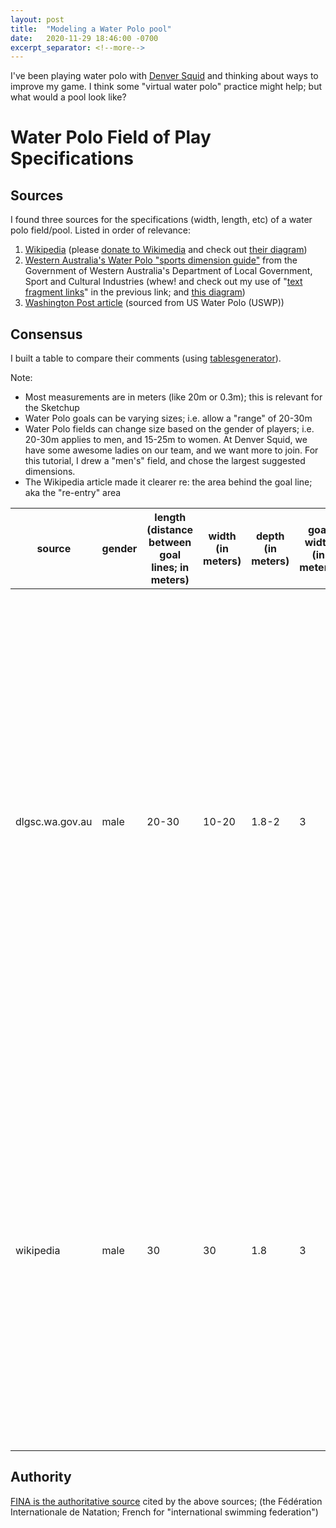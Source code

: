 ```yaml
---
layout: post
title:  "Modeling a Water Polo pool"
date:   2020-11-29 18:46:00 -0700
excerpt_separator: <!--more-->
---
```


I've been playing water polo with [Denver Squid](https://www.denversquid.com/) and thinking about ways to improve my game. I think some "virtual water polo" practice might help; but what would a pool look like?

<!--more-->

# Water Polo Field of Play Specifications
## Sources
I found three sources for the specifications (width, length, etc) of a water polo field/pool.
Listed in order of relevance:

 1. [Wikipedia](https://en.wikipedia.org/wiki/Rules_of_water_polo#Pool_dimensions) (please [donate to Wikimedia](https://donate.wikimedia.org/w/index.php?title=Special:LandingPage&utm_source=enUS2021_fr_search_generic_donate_var1_text&utm_medium=google&utm_campaign=C2021_social&appeal=Appeal-JimmyQuote&country=US&gclid=Cj0KCQiAqo3-BRDoARIsAE5vnaLUG4eG58Ek66UCmWsw-2vnkXgzjAqdG6mJe7k-smDgojjXIne7ShIaAvjHEALw_wcB) and check out [their diagram](https://en.wikipedia.org/wiki/Rules_of_water_polo#/media/File:Waterpolo-pool-diagram.svg))
 2. [Western Australia's Water Polo "sports dimension guide"](https://www.dlgsc.wa.gov.au/sport-and-recreation/sports-dimensions-guide/water-polo#:~:text=Governing%20bodies%20such%20as%20FINA%20state%20that%20the%20distance%20between%20the%20goal%20lines%20is%2020m%E2%80%91%C2%AD30m%20for%20men%20and%2015m%E2%80%91%C2%AD25m%20for%20women) from the Government of Western Australia's Department of Local Government, Sport and Cultural Industries (whew! and check out my use of "[text fragment links](https://arstechnica.com/gadgets/2020/06/google-pushes-text-fragment-links-with-new-chrome-extension/)" in the previous link; and [this diagram](https://www.dlgsc.wa.gov.au/images/default-source/sport-and-recreation-images/sport-dimensions/waterpolo/water-polo-pool.png?sfvrsn=90a6ea1_2))
 3. [Washington Post article](https://www.washingtonpost.com/wp-srv/sports/olympics/longterm/waterlo/rules.htm) (sourced from US Water Polo (USWP)) 

## Consensus
I built a table to compare their comments (using [tablesgenerator](https://www.tablesgenerator.com/markdown_tables#)).

Note:
 - Most measurements are in meters (like 20m or 0.3m); this is relevant for the Sketchup 
 - Water Polo goals can be varying sizes; i.e. allow a "range" of 20-30m 
 - Water Polo fields can change size based on the gender of players; i.e. 20-30m applies to men, and 15-25m to  women. At Denver Squid, we have some awesome ladies on our team, and we want more to join. For this tutorial, I drew a "men's" field, and chose the largest suggested dimensions.
 - The Wikipedia article made it clearer re: the area behind the goal line; aka the "re-entry" area

| source          | gender | length (distance between goal lines; in meters) | width (in meters) | depth (in meters) | goal width (in meters) | goal height (in meters) | excerpts                                                                                                                                                                                                                                                                                                                      |
| --------------- | ------ | ----------------------------------------------- | ----------------- | ----------------- | ---------------------- | ----------------------- | ----------------------------------------------------------------------------------------------------------------------------------------------------------------------------------------------------------------------------------------------------------------------------------------------------------------------------- |
| dlgsc.wa.gov.au | male   | 20-30                                           | 10-20             | 1.8-2             | 3                      | 0.9                     | "Governing bodies such as FINA state that the distance between the goal lines is 20m‑­30m for men and 15m‑­25m for women." "The minimum water depth is 1.8m but 2m is preferred." "The underside of the crossbar is 0.9 metre above the water surface when the water is 1.5m or more deep and 2.4m when less than 1.5m deep." |
| wikipedia       | male   | 30                                              | 30                | 1.8               | 3                      | 0.9                     | "(FINA approved matches require a 30x20 meter pool for men, and 25x20 meter pool for women)" "Minimum water depth must be least 1.8 meters (6 feet), but this is often not the case due to nature of the pool (as many have shallow ends" "The goals are 3 meters wide and 90 centimeters high."                              |
|                 |        |                                                 |                   |                   |                        |                         |                                                                                                                                                                                                                                                                                                                               |

## Authority
[FINA is the authoritative source](http://www.fina.org/) cited by the above sources; (the Fédération Internationale de Natation; French for "international swimming federation")


